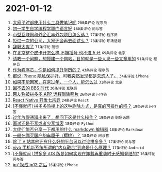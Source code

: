 # 2021-01-12

1. [大家平时都使用什么工具做笔记呢](https://www.v2ex.com/t/744082) `200条评论` `程序员`
1. [初一学生自学编程学哪门语言好](https://www.v2ex.com/t/744073) `160条评论` `问与答`
1. [小型互联网和外企汇丰外包项目怎么选？](https://www.v2ex.com/t/744100) `77条评论` `程序员`
1. [拒过一次的公司，大家还会再去面试么？](https://www.v2ex.com/t/744059) `73条评论` `职场话题`
1. [辞职太爽了](https://www.v2ex.com/t/744290) `71条评论` `随想`
1. [在北京整个皮卡开怎么样 不拥摇号 也不进 5 环](https://www.v2ex.com/t/744063) `69条评论` `北京`
1. [请教一个问题，想搭建一个网站，目的就是一些人发一些文章用的](https://www.v2ex.com/t/744137) `51条评论` `程序员`
1. [作为程序员，你是如何提升学历的？](https://www.v2ex.com/t/744078) `43条评论` `程序员`
1. [都说 iPhone 隐私保护好，可我突然发现都是忽悠人了。](https://www.v2ex.com/t/744118) `34条评论` `iPhone`
1. [如果不能回家，在京过年，一个人，能怎么过](https://www.v2ex.com/t/744237) `31条评论` `北京`
1. [回不去的 BBS 时代](https://www.v2ex.com/t/744338) `26条评论` `互联网`
1. [网友称被拼多多 APP 远程删除照片](https://www.v2ex.com/t/744241) `26条评论` `问与答`
1. [React Native 开发七宗罪](https://www.v2ex.com/t/744291) `24条评论` `React`
1. [[不懂就问] 拼多多热搜上的这种删除方式，是真的可操作的吗？](https://www.v2ex.com/t/744294) `19条评论` `问与答`
1. [过年放假通知出来了，想问下这是什么操作？](https://www.v2ex.com/t/744253) `19条评论` `职场话题`
1. [面试还是不写或者少写博客](https://www.v2ex.com/t/744327) `18条评论` `Python`
1. [大佬们能否分享一下都用的什么 markdown 编辑器](https://www.v2ex.com/t/744235) `18条评论` `Markdown`
1. [一般在哪买国产的车厘子（樱桃）？](https://www.v2ex.com/t/744108) `18条评论` `问与答`
1. [除了 V 站其他还有什么好的平台可以讨论拼多多？](https://www.v2ex.com/t/744106) `17条评论` `问与答`
1. [vivo 手机新系统所谓的"内存融合"到底是什么原理？](https://www.v2ex.com/t/744067) `17条评论` `Android`
1. [[不懂就问] 拼多多 iOS 版是如何实现在卸载再重装时无感知登陆的?](https://www.v2ex.com/t/744330) `16条评论` `问与答`
1. [ip7 换成 ip12 之后](https://www.v2ex.com/t/744105) `16条评论` `iPhone`
